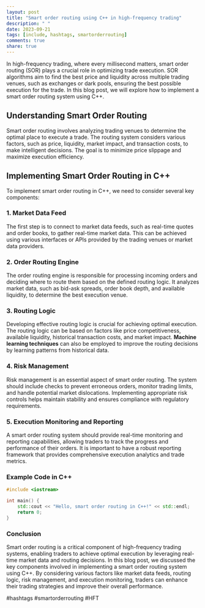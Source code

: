 ```yaml
---
layout: post
title: "Smart order routing using C++ in high-frequency trading"
description: " "
date: 2023-09-21
tags: [include, hashtags, smartorderrouting]
comments: true
share: true
---
```


In high-frequency trading, where every millisecond matters, smart order routing (SOR) plays a crucial role in optimizing trade execution. SOR algorithms aim to find the best price and liquidity across multiple trading venues, such as exchanges or dark pools, ensuring the best possible execution for the trade. In this blog post, we will explore how to implement a smart order routing system using C++.

## Understanding Smart Order Routing

Smart order routing involves analyzing trading venues to determine the optimal place to execute a trade. The routing system considers various factors, such as price, liquidity, market impact, and transaction costs, to make intelligent decisions. The goal is to minimize price slippage and maximize execution efficiency.

## Implementing Smart Order Routing in C++

To implement smart order routing in C++, we need to consider several key components:

### 1. Market Data Feed

The first step is to connect to market data feeds, such as real-time quotes and order books, to gather real-time market data. This can be achieved using various interfaces or APIs provided by the trading venues or market data providers.

### 2. Order Routing Engine

The order routing engine is responsible for processing incoming orders and deciding where to route them based on the defined routing logic. It analyzes market data, such as bid-ask spreads, order book depth, and available liquidity, to determine the best execution venue.

### 3. Routing Logic

Developing effective routing logic is crucial for achieving optimal execution. The routing logic can be based on factors like price competitiveness, available liquidity, historical transaction costs, and market impact. **Machine learning techniques** can also be employed to improve the routing decisions by learning patterns from historical data.

### 4. Risk Management

Risk management is an essential aspect of smart order routing. The system should include checks to prevent erroneous orders, monitor trading limits, and handle potential market dislocations. Implementing appropriate risk controls helps maintain stability and ensures compliance with regulatory requirements.

### 5. Execution Monitoring and Reporting

A smart order routing system should provide real-time monitoring and reporting capabilities, allowing traders to track the progress and performance of their orders. It is important to have a robust reporting framework that provides comprehensive execution analytics and trade metrics.

### Example Code in C++

```cpp
#include <iostream>

int main() {
    std::cout << "Hello, smart order routing in C++!" << std::endl;
    return 0;
}
```

### Conclusion

Smart order routing is a critical component of high-frequency trading systems, enabling traders to achieve optimal execution by leveraging real-time market data and routing decisions. In this blog post, we discussed the key components involved in implementing a smart order routing system using C++. By considering various factors like market data feeds, routing logic, risk management, and execution monitoring, traders can enhance their trading strategies and improve their overall performance.

#hashtags #smartorderrouting #HFT